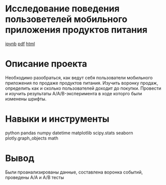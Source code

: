 # Исследование поведения пользоветелей мобильного приложения продуктов питания #
[ipynb](https://github.com/zagirovaaa/Portfolio/blob/main/АВ%20тест%20стартап/ab_test_mob%20.ipynb)
[pdf](https://github.com/zagirovaaa/Portfolio/blob/main/АВ%20тест%20стартап/ab_test_mob.pdf)
[html](https://github.com/zagirovaaa/Portfolio/blob/main/АВ%20тест%20стартап/ab_test_mob.html)

# Описание проекта #
Необходимо разобраться, как ведут себя пользователи мобильного приложения по продаже продуктов питания. Изучить воронку продаж, определить как и сколько пользователей доходит до покупки. Провести и изучить результаты A/A/B-эксперимента в ходе которго были изменены шрифты.

# Навыки и инструменты #
python
pandas
numpy
datetime
matplotlib
scipy.stats
seaborn
plotly.graph_objects
math


# Вывод #
Были проанализированы данные, составлена воронка событий, проведены A/A и A/B тесты
